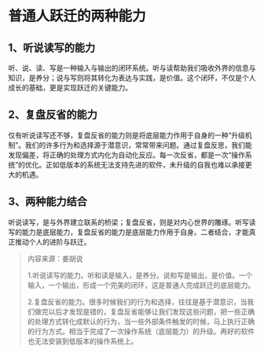 # 普通人跃迁的两种能力

## 1、听说读写的能力

听、说、读、写是一种输入与输出的闭环系统。听与读帮助我们吸收外界的信息与知识，是养分；说与写则将其转化为表达与实践，是价值。这个闭环，不仅是个人成长的基础，更是实现跃迁的关键能力。

## 2、复盘反省的能力

仅有听说读写还不够，复盘反省的能力则是将底层能力作用于自身的一种“升级机制”。我们的许多行为和选择源于潜意识，常常带来问题。通过复盘反思，我们能发现偏差，将正确的处理方式内化为自动化反应。每一次反省，都是一次“操作系统”的优化。正如低版本的系统无法支持先进的软件，未升级的自我也难以承接更大的机遇。

## 3、两种能力结合

听说读写，是与外界建立联系的桥梁；复盘反省，则是对内心世界的雕琢。听写读写的能力是底层能力，复盘反省的能力是底层能力作用于自身。二者结合，才能真正推动个人的进阶与跃迁。

> 内容来源：姜胡说
>
> 1.听说读写的能力。听和读是输入，是养分。说和写是输出，是价值。一个输入，一个输出，形成一个完美的闭环，这是普通人完成跃迁的底层能力。
>
> 2.复盘反省的能力。很多时候我们的行为和选择，往往是基于潜意识，当我们做完以后才发现是错的，复盘反省能够让我们发现这些问题，把一些正确的处理方式转化成默认的行为，当一些外部条件触发的时候，马上执行正确的行为方式。相当于完成了一次操作系统（底层能力）的升级。再好的软件也无法安装到低版本的操作系统上。
